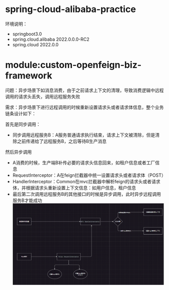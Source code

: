 # spring-cloud-alibaba-practice
环境说明：
- springboot3.0
- spring.cloud.alibaba 2022.0.0.0-RC2
- spring.cloud 2022.0.0

# module:custom-openfeign-biz-framework
问题：异步场景下如消息消费，由于之前请求上下文的清理，导致消费逻辑中远程调用的请求头丢失，调用远程服务失败

需求：异步场景下进行远程调用的时候重新设置请求头或者请求体信息，整个业务链条设计如下：

首先是同步调用：
- 同步调用远程服务B：A服务普通请求执行结束，请求上下文被清除，但是清除之前传递给了远程服务B，之后等待B生产消息

然后异步调用
- A消费的时候，生产端B补传必要的请求头信息回来，如租户信息或者工厂信息
- RequestInterceptor：A在feign拦截器中统一设置请求头或者请求体（POST）
- HandlerInterceptor：Common在mvc拦截器中解析feign的请求头或者请求体，并根据请求头重新设置上下文信息：如用户信息，租户信息
- 最后第二次调用远程服务B的其他接口的时候是异步调用，此时异步远程调用服务B才能成功
![img.png](pic/img.png)